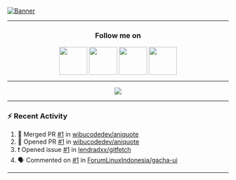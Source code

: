 [![Banner](https://github.com/lendradxx/lendradxx/blob/master/assets/banner-top.png)](https://github.com/lendradxx)

---

<h3 align="center">Follow me on</h3>
<p align="center">
  <a href="https://instagram.com/lendradxx"><img align="center" src="https://www.svgrepo.com/show/452229/instagram-1.svg" width="64px"></a>
  <a href="https://twitter.com/lendradxx"><img align="center" src="https://www.svgrepo.com/show/452121/twitter-1.svg" width="64px"></a>
  <a href="https://github.com/lendradxx"><img align="center" src="https://www.svgrepo.com/show/452211/github.svg" width="64px"></a>
  <a href="https://showwcase.com/lendradxx"><img align="center" src="https://assets.showwcase.com/landing-page/svg/logo.svg" width="64px"></a>
</p>

---

<p align="center">
<img src="https://github-profile-trophy.vercel.app/?username=lendradxx&theme=discord&no-frame=true&margin-w=10&margin-h=10" align="center" />
</p>

---

<!-- <p align="center">
  <a href="https://github.com/lendradxx">
    <img src="https://skillicons.dev/icons?i=flutter,tauri,gtk,qt,git,vscode,docker,androidstudio,idea,figma,linux,react,electron,tailwind,nodejs,html,css,js,ts,sass,rust,go,nim,py,v,cpp,c,cs,angular,svelte,lua,md,github,vala,vite,vue,zig,scala,ruby,kotlin,java,gitlab,scala,swift,perl,ocaml,bash,deno,dotnet,godot,ember,laravel,php,rocket,vercel,mysql,mongodb,redis,cloudflare,dart" />
  </a>
</p> -->

<!-- <p>
<img src="https://github.com/lendradxx/lendradxx/blob/assets/snake.svg?raw" align="center" />
</p> -->

### :zap: Recent Activity

<!--START_SECTION:activity-->
1. 🎉 Merged PR [#1](https://github.com/wibucodedev/aniquote/pull/1) in [wibucodedev/aniquote](https://github.com/wibucodedev/aniquote)
2. 💪 Opened PR [#1](https://github.com/wibucodedev/aniquote/pull/1) in [wibucodedev/aniquote](https://github.com/wibucodedev/aniquote)
3. ❗️ Opened issue [#1](https://github.com/lendradxx/gitfetch/issues/1) in [lendradxx/gitfetch](https://github.com/lendradxx/gitfetch)
4. 🗣 Commented on [#1](https://github.com/ForumLinuxIndonesia/gacha-ui/issues/1) in [ForumLinuxIndonesia/gacha-ui](https://github.com/ForumLinuxIndonesia/gacha-ui)
<!--END_SECTION:activity-->

---
